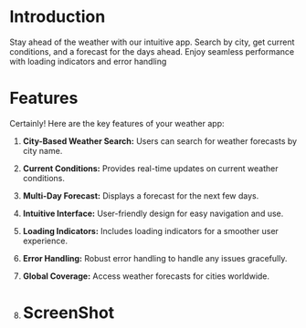 # Introduction

Stay ahead of the weather with our intuitive app. Search by city, get current conditions, and a forecast for the days ahead. Enjoy seamless performance with loading indicators and error handling

# Features
Certainly! Here are the key features of your weather app:

1. **City-Based Weather Search:** Users can search for weather forecasts by city name.
2. **Current Conditions:** Provides real-time updates on current weather conditions.
3. **Multi-Day Forecast:** Displays a forecast for the next few days.
4. **Intuitive Interface:** User-friendly design for easy navigation and use.
5. **Loading Indicators:** Includes loading indicators for a smoother user experience.
6. **Error Handling:** Robust error handling to handle any issues gracefully.
7. **Global Coverage:** Access weather forecasts for cities worldwide.

8. # ScreenShot

  

